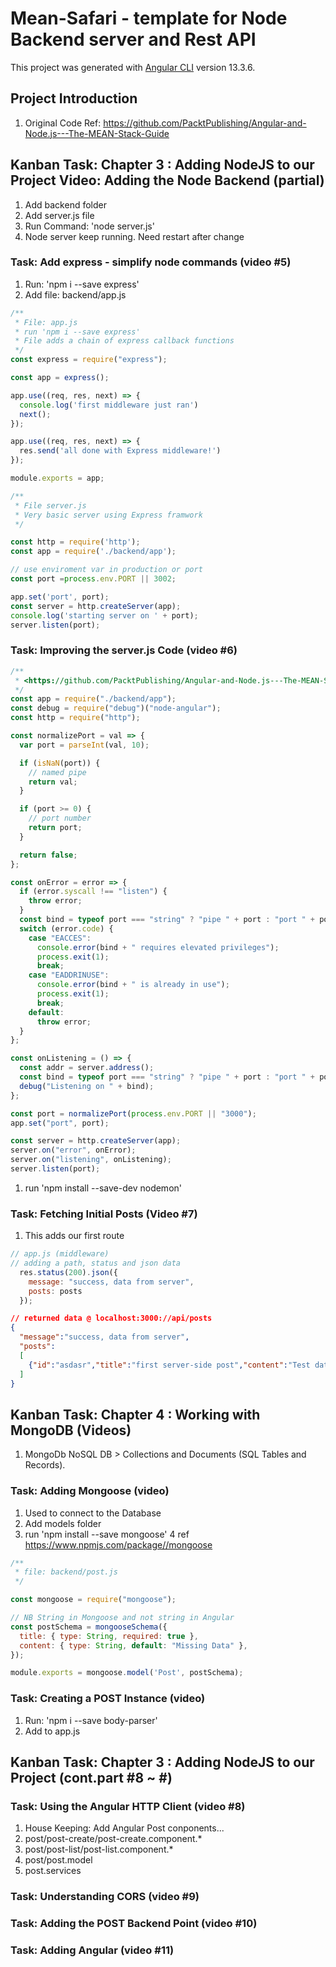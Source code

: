 # Mean-Safari - template for Node Backend server and Rest API

This project was generated with [Angular CLI](https://github.com/angular/angular-cli) version 13.3.6.

## Project Introduction

1. Original Code Ref: <https://github.com/PacktPublishing/Angular-and-Node.js---The-MEAN-Stack-Guide>

## Kanban Task: Chapter 3 : Adding NodeJS to our Project Video: Adding the Node Backend (partial)

1. Add backend folder
2. Add server.js file
3. Run Command: 'node server.js'
4. Node server keep running. Need restart after change

### Task: Add express - simplify node commands (video #5)

1. Run: 'npm i --save express'
2. Add file: backend/app.js

```javascript
/**
 * File: app.js
 * run 'npm i --save express'
 * File adds a chain of express callback functions
 */
const express = require("express");

const app = express();

app.use((req, res, next) => {
  console.log('first middleware just ran')
  next();
});

app.use((req, res, next) => {
  res.send('all done with Express middleware!')
});

module.exports = app;
```

``` Javascript
/**
 * File server.js
 * Very basic server using Express framwork
 */

const http = require('http');
const app = require('./backend/app');

// use enviroment var in production or port
const port =process.env.PORT || 3002;

app.set('port', port);
const server = http.createServer(app);
console.log('starting server on ' + port);
server.listen(port);
```

### Task: Improving the server.js Code (video #6)

```Javascript
/**
 * <https://github.com/PacktPublishing/Angular-and-Node.js---The-MEAN-Stack-Guide/tree/master/03.%20Adding%20NodeJS%20to%20our%20Project>
 */
const app = require("./backend/app");
const debug = require("debug")("node-angular");
const http = require("http");

const normalizePort = val => {
  var port = parseInt(val, 10);

  if (isNaN(port)) {
    // named pipe
    return val;
  }

  if (port >= 0) {
    // port number
    return port;
  }

  return false;
};

const onError = error => {
  if (error.syscall !== "listen") {
    throw error;
  }
  const bind = typeof port === "string" ? "pipe " + port : "port " + port;
  switch (error.code) {
    case "EACCES":
      console.error(bind + " requires elevated privileges");
      process.exit(1);
      break;
    case "EADDRINUSE":
      console.error(bind + " is already in use");
      process.exit(1);
      break;
    default:
      throw error;
  }
};

const onListening = () => {
  const addr = server.address();
  const bind = typeof port === "string" ? "pipe " + port : "port " + port;
  debug("Listening on " + bind);
};

const port = normalizePort(process.env.PORT || "3000");
app.set("port", port);

const server = http.createServer(app);
server.on("error", onError);
server.on("listening", onListening);
server.listen(port);
```

1. run 'npm install --save-dev nodemon'

### Task: Fetching Initial Posts (Video #7)

1. This adds our first route

```javascript
// app.js (middleware)
// adding a path, status and json data
  res.status(200).json({
    message: "success, data from server",
    posts: posts
  });
```

``` Json
// returned data @ localhost:3000://api/posts
{
  "message":"success, data from server",
  "posts":
  [
    {"id":"asdasr","title":"first server-side post","content":"Test data #1 from the Node server"},{"id":"bgdsa","title":"second server-side post","content":"Test data #2 from the Node server"}
  ]
}
```

## Kanban Task: Chapter 4 : Working with MongoDB (Videos)

1. MongoDb NoSQL DB > Collections and Documents (SQL Tables and Records).

### Task: Adding Mongoose (video)

1. Used to connect to the Database
2. Add models folder
3. run 'npm install --save mongoose'
4 ref <https://www.npmjs.com/package//mongoose>

```javascript
/**
 * file: backend/post.js
 */

const mongoose = require("mongoose");

// NB String in Mongoose and not string in Angular
const postSchema = mongooseSchema({
  title: { type: String, required: true },
  content: { type: String, default: "Missing Data" },
});

module.exports = mongoose.model('Post', postSchema);
```

### Task: Creating a POST Instance (video)

1. Run: 'npm i --save body-parser'
2. Add to app.js

## Kanban Task: Chapter 3 : Adding NodeJS to our Project (cont.part #8 ~ #)

### Task: Using  the Angular HTTP Client (video #8)

1. House Keeping: Add Angular Post conponents...
2. post/post-create/post-create.component.*
3. post/post-list/post-list.component.*
4. post/post.model
5. post.services

### Task: Understanding CORS (video #9)

### Task: Adding the POST Backend Point (video #10)

### Task: Adding Angular (video #11)

